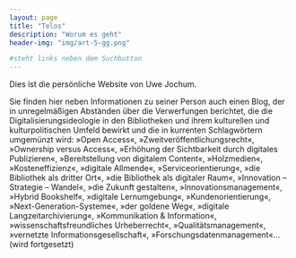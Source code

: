 ```yaml
---
layout: page
title: "Telos"
description: "Worum es geht"
header-img: "img/art-5-gg.png"

#steht links neben dem Suchbutton
---
```


Dies ist die persönliche Website von Uwe Jochum.

Sie finden hier neben Informationen zu seiner Person auch einen
Blog, der in unregelmäßigen Abständen über die Verwerfungen
berichtet, die die Digitalisierungsideologie in den Bibliotheken
und ihrem kulturellen und kulturpolitischen Umfeld bewirkt und
die in kurrenten Schlagwörtern umgemünzt wird: »Open Access«,
»Zweitveröffentlichungsrecht«, »Ownership versus Access«,
»Erhöhung der Sichtbarkeit durch digitales Publizieren«,
»Bereitstellung von digitalem Content«, »Holzmedien«,
»Kosteneffizienz«, »digitale Allmende«, »Serviceorientierung«,
»die Bibliothek als dritter Ort«, »die Bibliothek als digitaler
Raum«, »Innovation – Strategie – Wandel«, »die Zukunft
gestalten«, »Innovationsmanagement«, »Hybrid Bookshelf«,
»digitale Lernumgebung«, »Kundenorientierung«,
»Next-Generation-Systeme«, »der goldene Weg«, »digitale
Langzeitarchivierung«, »Kommunikation \& Information«,
»wissenschaftsfreundliches Urheberrecht«, »Qualitätsmanagement«,
»vernetzte Informationsgesellschaft«,
»Forschungsdatenmanagement«… (wird fortgesetzt)


	

